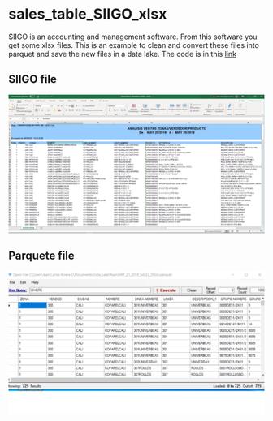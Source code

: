 # sales_table_SIIGO_xlsx
SIIGO is an accounting and management software. From this software you get some xlsx files. This is an example to clean and convert these files into parquet and save the new files in a data lake. The code is in this [link](https://github.com/juancarlosriveracuadros/sales_table_SIIGO_xlsx/blob/main/Cleaning_sales_SIIGO_table_save_as_Parquet.py)

## SIIGO file
![focus](pictures/SIIGO_EXCEL.png)

## Parquete file
![focus](pictures/Parquet.png)

